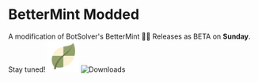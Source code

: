 # BetterMint Modded
A modification of BotSolver's BetterMint 💚🍡
Releases as BETA on **Sunday**. Stay tuned!
![BetterMint Modded Logo](https://github.com/BarioIsCoding/BetterMintModded/blob/main/EngineWS/icons/icon-64.png?raw=true)
![Downloads](https://img.shields.io/github/downloads/BarioIsCoding/BetterMintModded/total?style=for-the-badge)
